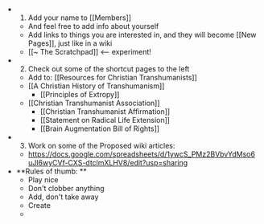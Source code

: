 - 1. Add your name to [[Members]]
    - And feel free to add info about yourself
    - Add links to things you are interested in, and they will become [[New Pages]], just like in a wiki
    - [[~ The Scratchpad]] <— experiment!
- 2. Check out some of the shortcut pages to the left
    - Add to: [[Resources for Christian Transhumanists]]
    - [[A Christian History of Transhumanism]]
        - [[Principles of Extropy]]
    - [[Christian Transhumanist Association]]
        - [[Christian Transhumanist Affirmation]]
        - [[Statement on Radical Life Extension]]
        - [[Brain Augmentation Bill of Rights]]
- 3. Work on some of the Proposed wiki articles:
    - https://docs.google.com/spreadsheets/d/1ywcS_PMz2BVbvYdMso6uJl6wyCVf-CXS-dtclmXLHV8/edit?usp=sharing
- **Rules of thumb: **
    - Play nice
    - Don't clobber anything
    - Add, don't take away
    - Create
    - 
